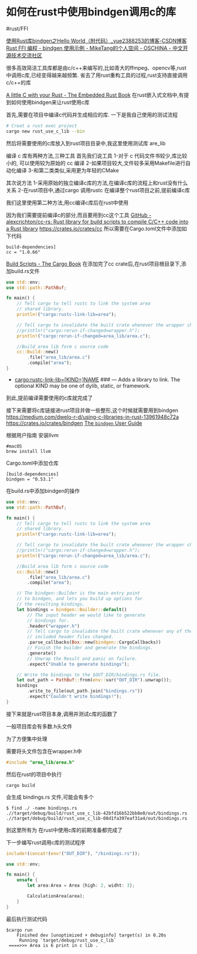 # 如何在rust中使用bindgen调用c的库
#rust/FFI

[使用Rust库bindgen之Hello World（附代码）_yue2388253的博客-CSDN博客](https://blog.csdn.net/yue2388253/article/details/88757277)
[Rust FFI 编程 - bindgen 使用示例 - MikeTang的个人空间 - OSCHINA - 中文开源技术交流社区](https://my.oschina.net/u/4581704/blog/4646876)

很多高效简洁工具库都是由c/c++来编写的,比如青大的ffmpeg、opencv等,rust中调用c库,已经变得越来越频繁.
省去了用rust重构工具的过程,rust支持直接调用c/c++的库

[A little C with your Rust - The Embedded Rust Book](https://rust-embedded.github.io/book/interoperability/c-with-rust.html)
在rust嵌入式文档中,有提到如何使用bindgen来让rust使用c库

首先,需要在项目中编译c代码并生成相应的库.
一下是我自己使用的测试流程

```bash
# Creat a rust exec project
cargo new rust_use_c_lib --bin
```

然后将需要使用的c库放入到rust项目目录中,我这里使用测试库 are_lib

编译 c 库有两种方法,三种工具
首先我们说工具
1-对于 c 代码文件书较少,库比较小的, 可以使用较为原始的 cc 编译
2-如果项目较大,文件较多采用Makefile进行自动化编译 
3-和第二类类似,采用更为年轻的CMake

其次说方法
1-采用原始的独立编译c库的方法,在编译c库的流程上和rust没有什么关系
2-在rust项目中,通过cargo 调用rustc 在编译整个rust项目之前,提前编译c库

我们这里使用第二种方法,用cc编译c库后在rust中使用

因为我们需要提前编译c的部分,而且要用到cc这个工具
[GitHub - alexcrichton/cc-rs: Rust library for build scripts to compile C/C++ code into a Rust library](https://github.com/alexcrichton/cc-rs)
https://crates.io/crates/cc
所以需要在Cargo.toml文件中添加如下代码
```
build-dependencies]
cc = "1.0.66"
```

[Build Scripts - The Cargo Book](https://doc.rust-lang.org/cargo/reference/build-scripts.html)
在添加完了cc crate后,在rust项目根目录下,添加build.rs文件
```rust
use std::env;
use std::path::PathBuf;

fn main() {
    // Tell cargo to tell rustc to link the system area
    // shared library.
    println!("cargo:rustc-link-lib=area");

    // Tell cargo to invalidate the built crate whenever the wrapper changes
    //println!("cargo:rerun-if-changed=wrapper.h");
    println!("cargo:rerun-if-changed=area_lib/area.c");

    //Build area lib form c source code
    cc::Build::new()
        .file("area_lib/area.c")
        .compile("area");
}
```

*  [cargo:rustc-link-lib=[KIND=]NAME](https://doc.rust-lang.org/cargo/reference/build-scripts.html#rustc-link-lib) ### — Adds a library to link.
The optional KIND may be one of dylib, static, or framework.

到此,提前编译需要使用的c库就完成了

接下来需要将c库链接进rust项目并做一些整形,这个时候就需要用到bindgen
https://medium.com/dwelo-r-d/using-c-libraries-in-rust-13961948c72a
https://crates.io/crates/bindgen
[The `bindgen` User Guide](https://rust-lang.github.io/rust-bindgen/print.html)

根据用户指南 
安装llvm
```
#macOS
brew install llvm
```

Cargo.toml中添加仓库
```
[build-dependencies]
bindgen = "0.53.1"
```

在build.rs中添加bindgen的操作
```rust
use std::env;
use std::path::PathBuf;

fn main() {
    // Tell cargo to tell rustc to link the system area
    // shared library.
    println!("cargo:rustc-link-lib=area");

    // Tell cargo to invalidate the built crate whenever the wrapper changes
    //println!("cargo:rerun-if-changed=wrapper.h");
    println!("cargo:rerun-if-changed=area_lib/area.c");

    //Build area lib form c source code
    cc::Build::new()
        .file("area_lib/area.c")
        .compile("area");

    // The bindgen::Builder is the main entry point
    // to bindgen, and lets you build up options for
    // the resulting bindings.
    let bindings = bindgen::Builder::default()
        // The input header we would like to generate
        // bindings for.
        .header("wrapper.h")
        // Tell cargo to invalidate the built crate whenever any of the
        // included header files changed.
        .parse_callbacks(Box::new(bindgen::CargoCallbacks))
        // Finish the builder and generate the bindings.
        .generate()
        // Unwrap the Result and panic on failure.
        .expect("Unable to generate bindings");

    // Write the bindings to the $OUT_DIR/bindings.rs file.
    let out_path = PathBuf::from(env::var("OUT_DIR").unwrap());
    bindings
        .write_to_file(out_path.join("bindings.rs"))
        .expect("Couldn't write bindings!");
}
```

接下来就是rust项目本身,调用并测试c库的函数了

一般项目库会有多数.h头文件

为了方便集中处理

需要将头文件包含在wrapper.h中
```c
#include "area_lib/area.h"
```

然后在rust的项目中执行
```
cargo build
```

会生成 bindings.rs 文件,可能会有多个
```shell
$ find ./ -name bindings.rs
.//target/debug/build/rust_use_c_lib-42bfd16b522bb8e0/out/bindings.rs
.//target/debug/build/rust_use_c_lib-08d1fa397eaf31a4/out/bindings.rs
```

到这里所有为 在rust中使用c库的前期准备都完成了

下一步编写rust调用c库的测试程序

``` rust
include!(concat!(env!("OUT_DIR"), "/bindings.rs"));

use std::env;

fn main() {
    unsafe {
        let area:Area = Area {high: 2, widht: 3};

        CalculationArea(area);
    }
}
```

最后执行测试代码
```shell
$cargo run
    Finished dev [unoptimized + debuginfo] target(s) in 0.20s
     Running `target/debug/rust_use_c_lib`
 ====>>> Area is 6 print in c lib .
```